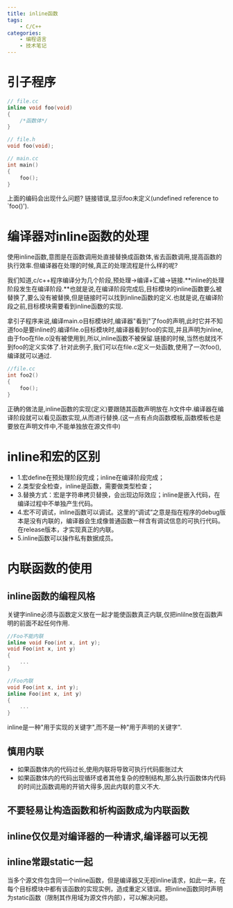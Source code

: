 ```yaml
---
title: inline函数
tags:
    - C/C++
categories:
    - 编程语言
    - 技术笔记
---
```

# 引子程序
```c
// file.cc
inline void foo(void)
{
    /*函数体*/
}

// file.h
void foo(void);

// main.cc
int main()
{
    foo();
}
```
上面的编码会出现什么问题? 链接错误,显示foo未定义(undefined reference to `foo()').

# 编译器对inline函数的处理

使用inline函数,意图是在函数调用处直接替换成函数体,省去函数调用,提高函数的执行效率.但编译器在处理的时候,真正的处理流程是什么样的呢?

我们知道,c/c++程序编译分为几个阶段,预处理->编译+汇编->链接.**inline的处理阶段发生在编译阶段.**也就是说,在编译阶段完成后,目标模块的inline函数要么被替换了,要么没有被替换,但是链接时可以找到inline函数的定义.也就是说,在编译阶段之前,目标模块需要看到inline函数的实现.

拿引子程序来说,编译main.o目标模块时,编译器"看到"了foo的声明,此时它并不知道foo是要inline的.编译file.o目标模块时,编译器看到foo的实现,并且声明为inline,由于foo在file.o没有被使用到,所以,inline函数不被保留.链接的时候,当然也就找不到foo的定义实体了.针对此例子,我们可以在file.c定义一处函数,使用了一次foo(),编译就可以通过.
```c
//file.cc
int foo2()
{
    foo();
}
```

正确的做法是,inline函数的实现(定义)要跟随其函数声明放在.h文件中.编译器在编译阶段就可以看见函数实现,从而进行替换.(这一点有点向函数模板,函数模板也是要放在声明文件中,不能单独放在源文件中)

# inline和宏的区别
- 1.宏define在预处理阶段完成；inline在编译阶段完成；
- 2.类型安全检查，inline是函数，需要做类型检查；
- 3.替换方式：宏是字符串拷贝替换，会出现边际效应；inline是嵌入代码，在编译过程中不单独产生代码。
- 4.宏不可调试，inline函数可以调试。这里的“调试”之意是指在程序的debug版本是没有内联的，编译器会生成像普通函数一样含有调试信息的可执行代码。在release版本，才实现真正的内联。
- 5.inline函数可以操作私有数据成员。

# 内联函数的使用
## inline函数的编程风格
关键字inline必须与函数定义放在一起才能使函数真正内联,仅把inlilne放在函数声明的前面不起任何作用.
```c
//Foo不能内联
inline void Foo(int x, int y);
void Foo(int x, int y)
{
    ...
}

//Foo内联
void Foo(int x, int y);
inline Foo(int x, int y)
{
    ...
}
```
inline是一种"用于实现的关键字",而不是一种"用于声明的关键字".

## 慎用内联
- 如果函数体内的代码过长,使用内联将导致可执行代码膨胀过大
- 如果函数体内的代码出现循环或者其他复杂的控制结构,那么执行函数体内代码的时间比函数调用的开销大得多,因此内联的意义不大.

## 不要轻易让构造函数和析构函数成为内联函数

## inline仅仅是对编译器的一种请求,编译器可以无视

## inline常跟static一起
当多个源文件包含同一个inline函数，但是编译器又无视inline请求，如此一来，在每个目标模块中都有该函数的实现实例，造成重定义错误。把inline函数同时声明为static函数（限制其作用域为源文件内部），可以解决问题。